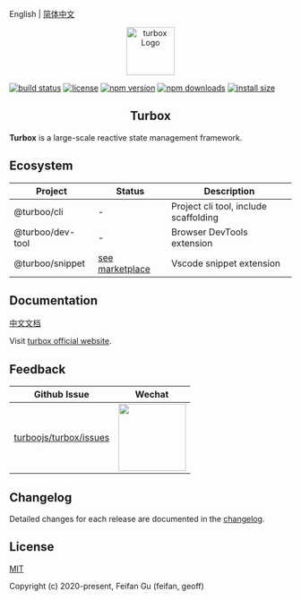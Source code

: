 English | [简体中文](./README.zh-CN.md)

<p align="center">
  <img src="https://img.alicdn.com/tfs/TB1SqdcDrH1gK0jSZFwXXc7aXXa-349-349.png" alt="turbox Logo" width="86" height="86">
</p>

[![build status](https://img.shields.io/travis/com/turboojs/turbox/master.svg?style=flat-square)](https://travis-ci.com/github/turboojs/turbox)
[![license](https://img.shields.io/github/license/turboojs/turbox?style=flat-square)](https://travis-ci.com/github/turboojs/turbox)
[![npm version](https://img.shields.io/npm/v/@turboo/turbox.svg?style=flat-square)](https://www.npmjs.com/package/@turboo/turbox)
[![npm downloads](https://img.shields.io/npm/dm/@turboo/turbox.svg?style=flat-square)](https://www.npmjs.com/package/@turboo/turbox)
[![install size](https://img.shields.io/bundlephobia/minzip/@turboo/turbox?style=flat-square)](https://www.npmjs.com/package/@turboo/turbox)

<h2 align="center">Turbox</h2>

**Turbox** is a large-scale reactive state management framework.

## Ecosystem
| Project | Status | Description |
|---------|--------|-------------|
| @turboo/cli       | - | Project cli tool, include scaffolding |
| @turboo/dev-tool       | - | Browser DevTools extension |
| @turboo/snippet  | [see marketplace](https://marketplace.visualstudio.com/items?itemName=feifan-gff.turbox-snippets) | Vscode snippet extension |

## Documentation
[中文文档](https://turboojs.github.io/turbox/#/zh-cn/turbox)

Visit [turbox official website](https://turboojs.github.io/turbox/#/en-us/).

## Feedback
| Github Issue | Wechat |
| --- | --- |
| [turboojs/turbox/issues](https://github.com/turboojs/turbox/issues) | <img src="https://img.alicdn.com/tfs/TB1jrwCEQY2gK0jSZFgXXc5OFXa-670-614.png" width="120" /> |

## Changelog
Detailed changes for each release are documented in the [changelog](https://turboojs.github.io/turbox/#/CHANGELOG).

## License
[MIT](http://opensource.org/licenses/MIT)

Copyright (c) 2020-present, Feifan Gu (feifan, geoff)
